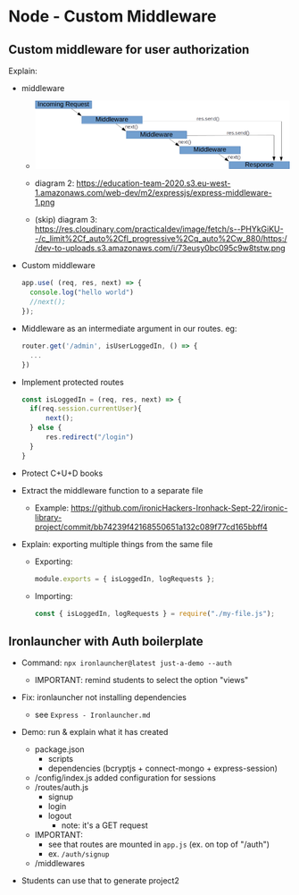 

# Node - Custom Middleware


## Custom middleware for user authorization

<!--
@students: 
- students portal includes a very detailed explanation, they may find it useful (login process, sessions, etc)
-->


Explain:
- middleware
  - ![diagram](../media/images/express-middleware.png)

  - diagram 2: https://education-team-2020.s3.eu-west-1.amazonaws.com/web-dev/m2/expressjs/express-middleware-1.png

  - (skip) diagram 3: https://res.cloudinary.com/practicaldev/image/fetch/s--PHYkGiKU--/c_limit%2Cf_auto%2Cfl_progressive%2Cq_auto%2Cw_880/https://dev-to-uploads.s3.amazonaws.com/i/73eusy0bc095c9w8tstw.png



- Custom middleware

  <!-- @LT: search documentation for app.use() -->

  ```js
  app.use( (req, res, next) => {
    console.log("hello world")
    //next();
  });
  ```


- Middleware as an intermediate argument in our routes. eg:
  
  ```js
  router.get('/admin', isUserLoggedIn, () => {
    ...
  })
  ```


- Implement protected routes
  
  ```js
  const isLoggedIn = (req, res, next) => {
    if(req.session.currentUser){
        next();
    } else {
        res.redirect("/login")
    }
  }
  ```


- Protect C+U+D books


- Extract the middleware function to a separate file
  - Example: https://github.com/ironicHackers-Ironhack-Sept-22/ironic-library-project/commit/bb74239f42168550651a132c089f77cd165bbff4


- Explain: exporting multiple things from the same file 

  - Exporting:

    ```js
    module.exports = { isLoggedIn, logRequests };
    ```

  - Importing:
    ```js
    const { isLoggedIn, logRequests } = require("./my-file.js");
    ```




## Ironlauncher with Auth boilerplate


<!-- 

This is the command we've used so far:
"npx --yes ironlauncher library-project"

-->

- Command: `npx ironlauncher@latest just-a-demo --auth`
  - IMPORTANT: remind students to select the option "views"


- Fix: ironlauncher not installing dependencies
  - see `Express - Ironlauncher.md`




- Demo: run & explain what it has created
  - package.json
    - scripts 
    - dependencies (bcryptjs + connect-mongo + express-session)
  - /config/index.js added configuration for sessions
  - /routes/auth.js
    - signup
    - login
    - logout
      - note: it's a GET request
  - IMPORTANT: 
    - see that routes are mounted in `app.js` (ex. on top of "/auth")
    - ex. `/auth/signup`
  - /middlewares



- Students can use that to generate project2

